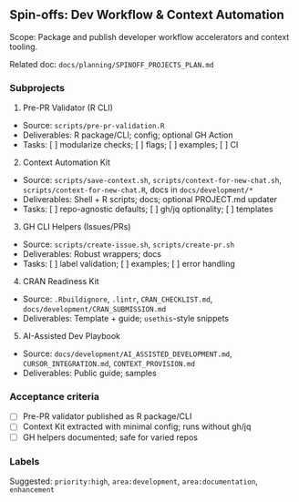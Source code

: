## Spin-offs: Dev Workflow & Context Automation

Scope: Package and publish developer workflow accelerators and context tooling.

Related doc: `docs/planning/SPINOFF_PROJECTS_PLAN.md`

### Subprojects
1) Pre-PR Validator (R CLI)
- Source: `scripts/pre-pr-validation.R`
- Deliverables: R package/CLI; config; optional GH Action
- Tasks: [ ] modularize checks; [ ] flags; [ ] examples; [ ] CI

2) Context Automation Kit
- Source: `scripts/save-context.sh`, `scripts/context-for-new-chat.sh`, `scripts/context-for-new-chat.R`, docs in `docs/development/*`
- Deliverables: Shell + R scripts; docs; optional PROJECT.md updater
- Tasks: [ ] repo-agnostic defaults; [ ] gh/jq optionality; [ ] templates

3) GH CLI Helpers (Issues/PRs)
- Source: `scripts/create-issue.sh`, `scripts/create-pr.sh`
- Deliverables: Robust wrappers; docs
- Tasks: [ ] label validation; [ ] examples; [ ] error handling

4) CRAN Readiness Kit
- Source: `.Rbuildignore`, `.lintr`, `CRAN_CHECKLIST.md`, `docs/development/CRAN_SUBMISSION.md`
- Deliverables: Template + guide; `usethis`-style snippets

5) AI-Assisted Dev Playbook
- Source: `docs/development/AI_ASSISTED_DEVELOPMENT.md`, `CURSOR_INTEGRATION.md`, `CONTEXT_PROVISION.md`
- Deliverables: Public guide; samples

### Acceptance criteria
- [ ] Pre-PR validator published as R package/CLI
- [ ] Context Kit extracted with minimal config; runs without gh/jq
- [ ] GH helpers documented; safe for varied repos

### Labels
Suggested: `priority:high`, `area:development`, `area:documentation`, `enhancement`